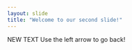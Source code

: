 ```yaml
---
layout: slide
title: "Welcome to our second slide!"
---
```

NEW TEXT
Use the left arrow to go back!
